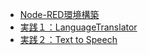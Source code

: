 <!-- Table of Contents -->
- [Node-RED環境構築](./Node-RED/README.md)
- [実践１：LanguageTranslator](./LanguageTranslator/README.md)
- [実践２：Text to Speech](./TextToSpeech/README.md)

<!-- Table of Contents -->

